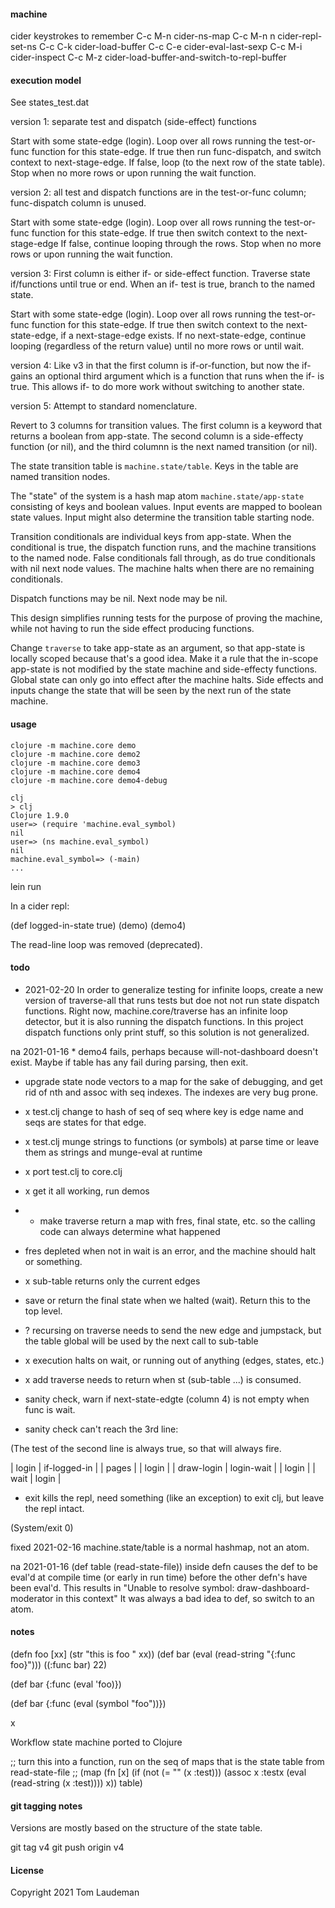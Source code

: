 #### machine

cider keystrokes to remember
C-c M-n         cider-ns-map
C-c M-n n       cider-repl-set-ns
C-c C-k         cider-load-buffer
C-c C-e         cider-eval-last-sexp
C-c M-i         cider-inspect
C-c M-z         cider-load-buffer-and-switch-to-repl-buffer

#### execution model

See states_test.dat

version 1: separate test and dispatch (side-effect) functions

Start with some state-edge (login).
Loop over all rows running the test-or-func function for this state-edge.
If true then run func-dispatch, and switch context to next-stage-edge.
If false, loop (to the next row of the state table).
Stop when no more rows or upon running the wait function.

version 2: all test and dispatch functions are in the test-or-func column; func-dispatch column is unused.

Start with some state-edge (login).
Loop over all rows running the test-or-func function for this state-edge.
If true then switch context to the next-stage-edge
If false, continue looping through the rows.
Stop when no more rows or upon running the wait function.

version 3: First column is either if- or side-effect function. Traverse state if/functions until true or end. When an if- test is true, branch to the named state.

Start with some state-edge (login).
Loop over all rows running the test-or-func function for this state-edge.
If true then switch context to the next-state-edge, if a next-stage-edge exists.
If no next-state-edge, continue looping (regardless of the return value) until no more rows or until wait.

version 4: Like v3 in that the first column is if-or-function, but now the if- gains an optional third
argument which is a function that runs when the if- is true. This allows if- to do more work without switching
to another state.

version 5: Attempt to standard nomenclature.

Revert to 3 columns for transition values. The first column is a keyword that returns a boolean from app-state. The second column is a side-effecty function (or nil), and the third columnn is the next named transition (or nil).

The state transition table is `machine.state/table`. Keys in the table are named transition nodes.

The "state" of the system is a hash map atom `machine.state/app-state` consisting of keys and boolean values. Input events are
mapped to boolean state values. Input might also determine the transition table starting node.

Transition conditionals are individual keys from app-state. When the conditional is true, the dispatch function
runs, and the machine transitions to the named node. False conditionals fall through, as do true
conditionals with nil next node values. The machine halts when there are no remaining conditionals.

Dispatch functions may be nil. Next node may be nil. 

This design simplifies running tests for the purpose of proving the machine, while not having to run the side
effect producing functions.

Change `traverse` to take app-state as an argument, so that app-state is locally scoped because that's a good
idea. Make it a rule that the in-scope app-state is not modified by the state machine and side-effecty
functions. Global state can only go into effect after the machine halts. Side effects and inputs change the
state that will be seen by the next run of the state machine.


#### usage

```
clojure -m machine.core demo
clojure -m machine.core demo2
clojure -m machine.core demo3
clojure -m machine.core demo4
clojure -m machine.core demo4-debug
```

```
clj
> clj
Clojure 1.9.0
user=> (require 'machine.eval_symbol)
nil
user=> (ns machine.eval_symbol)
nil
machine.eval_symbol=> (-main)
...
```

lein run

In a cider repl:

(def logged-in-state true)
(demo)
(demo4)

The read-line loop was removed (deprecated). 

#### todo

- 2021-02-20 In order to generalize testing for infinite loops, create a new version of traverse-all that runs
  tests but doe not not run state dispatch functions. Right now, machine.core/traverse has an infinite loop
  detector, but it is also running the dispatch functions. In this project dispatch functions only print
  stuff, so this solution is not generalized.

na 2021-01-16 * demo4 fails, perhaps because will-not-dashboard doesn't exist.
Maybe if table has any fail during parsing, then exit.

* upgrade state node vectors to a map for the sake of debugging, and
get rid of nth and assoc with seq indexes. The indexes are very bug prone.

* x test.clj change to hash of seq of seq where key is edge name and seqs are states for that edge.

* x test.clj munge strings to functions (or symbols) at parse time
or leave them as strings and munge-eval at runtime

* x port test.clj to core.clj

* x get it all working, run demos

* + make traverse return a map with fres, final state, etc. so the calling code can always determine what happened

* fres depleted when not in wait is an error, and the machine should halt or something.

* x sub-table returns only the current edges

* save or return the final state when we halted (wait). Return this to the top level.

* ? recursing on traverse needs to send the new edge and jumpstack, but the table global will be used by the
next call to sub-table

* x execution halts on wait, or running out of anything (edges, states, etc.)

* x add traverse needs to return when st (sub-table ...) is consumed.

* sanity check, warn if next-state-edgte (column 4) is not empty when func is wait.

* sanity check can't reach the 3rd line:

(The test of the second line is always true, so that will always fire.

| login          | if-logged-in |                          | pages           |
| login          |              | draw-login               | login-wait      |
| login          |              | wait                     | login           |

* exit kills the repl, need something (like an exception) to exit clj, but leave the repl intact.

(System/exit 0)

fixed 2021-02-16 machine.state/table is a normal hashmap, not an atom.

na 2021-01-16 (def table (read-state-file)) inside defn causes the def to be eval'd at compile time (or early in run time) before the other defn's have been eval'd. This results in "Unable to resolve symbol: draw-dashboard-moderator in this context" It was always a bad idea to def, so switch to an atom.


#### notes

(defn foo [xx] (str "this is foo " xx))
(def bar (eval (read-string "{:func foo}")))
((:func bar) 22)

(def bar {:func (eval 'foo)})

(def bar {:func (eval (symbol "foo"))})

x

Workflow state machine ported to Clojure

;; turn this into a function, run on the seq of maps that is the state table from read-state-file
;;   (map (fn [x] (if (not (= "" (x :test))) (assoc x :testx (eval (read-string (x :test)))) x)) table)

#### git tagging notes

Versions are mostly based on the structure of the state table.

git tag v4
git push origin v4


#### License

Copyright 2021 Tom Laudeman


